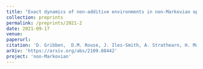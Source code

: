 ```yaml
---
title: "Exact dynamics of non-additive environments in non-Markovian open quantum systems"
collection: preprints
permalink: /preprints/2021-2
date: 2021-09-17
venue: 
paperurl: 
citation: 'D. Gribben,  D.M. Rouse, J. Iles-Smith, A. Strathearn, H. Maguire, P. Kirton, A. Nazir, E.M. Gauger, B.W. Lovett  <i>arXiv:2109.08442</i> (2021)'
arXiv: 'https://arxiv.org/abs/2109.08442'
project: 'non-Markovian'
---
```



